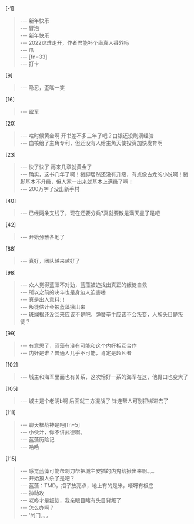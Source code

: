 
[-1] 
>--- 新年快乐<br>
>--- 冒泡<br>
>--- 新年快乐<br>
>--- 2022灾难走开，作者君能补个蛊真人番外吗<br>
>--- 爪<br>
>--- [fn=33]<br>
>--- 打卡<br>

[9] 
>--- 隐忍，歪嘴一笑<br>

[16] 
>--- 霉军<br>

[20] 
>--- 啥时候黄金啊 开书差不多三年了吧？白银还没刷满经验<br>
>--- 血核给了主角专利，但还没有人给主角天使投资加快发育啊<br>

[23] 
>--- 快了快了  再来几章就黄金了<br>
>--- 确实，这书几年了啊！猪脚居然还没有升级，有点像古龙的小说啊！猪脚基本不升级，但人家一出来就基本上满级了啊！<br>
>--- 200万字了没出新手村<br>

[40] 
>--- 已经两条支线了，现在还要分兵?真就要散是满天星了是吧<br>

[42] 
>--- 开始分散各地了<br>

[88] 
>--- 真好，团队越来越好了<br>

[98] 
>--- 众人觉得蓝藻不对劲，蓝藻被迫找出真正的叛徒自救<br>
>--- 所以之前的决斗也是身边人迫害喽<br>
>--- 真是出人意料:！<br>
>--- 叛徒估计会被蓝藻揪出来<br>
>--- 斑斓根还没回来应该不是吧，弹簧拳手应该不会叛变，人族头目是叛徒？<br>

[99] 
>--- 有意思了，蓝藻有没有可能和这个内奸相互合作<br>
>--- 内奸是谁？普通人几乎不可能，肯定是超凡者<br>

[102] 
>--- 城主和海军里面也有关系，这次恰好一系的海军在这，他胃口也变大了<br>

[105] 
>--- 城主是个老阴b啊
后面就三方混战了
锋连帮人可别把绑进去了<br>

[111] 
>--- 聊天框战神是吧[fn=5]<br>
>--- 小伙汁，你不讲武德啊。<br>
>--- 蓝藻历险记<br>
>--- 哈哈<br>

[115] 
>--- 感觉蓝藻可能帮刺刀帮把城主安插的内鬼给揪出来啊。。。<br>
>--- 开始狼人杀了是吧？<br>
>--- 蓝藻：TMD，招子放亮点，地上有的是米，唔呀有根底<br>
>--- 神助攻<br>
>--- 老咚才是叛徒，我亲眼目睹有头目背叛了<br>
>--- 怎么办啊？<br>
>--- '阿门。。。<br>
